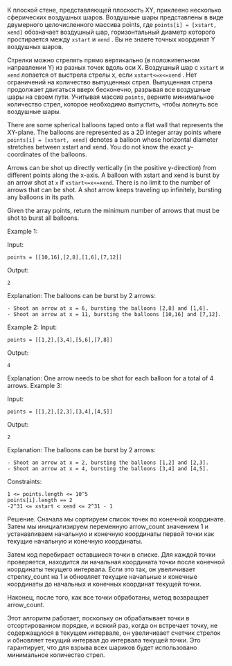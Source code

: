 К плоской стене, представляющей плоскость XY, приклеено несколько сферических воздушных шаров. Воздушные шары представлены в виде двумерного целочисленного массива points, где `points[i] = [xstart, xend]` обозначает воздушный шар, горизонтальный диаметр которого простирается между `xstart` и `xend` . Вы не знаете точных координат Y воздушных шаров.

Стрелки можно стрелять прямо вертикально (в положительном направлении Y) из разных точек вдоль оси X. Воздушный шар с `xstart` и `xend` лопается от выстрела стрелы x, если `xstart<=x<=xend` . Нет ограничений на количество выпущенных стрел. Выпущенная стрела продолжает двигаться вверх бесконечно, разрывая все воздушные шары на своем пути. 
Учитывая массив `points`, верните минимальное количество стрел, которое необходимо выпустить, чтобы лопнуть все воздушные шары.

There are some spherical balloons taped onto a flat wall that represents the XY-plane. The balloons are represented as a 2D integer array points where `points[i] = [xstart, xend]` denotes a balloon whose horizontal diameter stretches between xstart and xend. You do not know the exact y-coordinates of the balloons.

Arrows can be shot up directly vertically (in the positive y-direction) from different points along the x-axis. A balloon with xstart and xend is burst by an arrow shot at `x` if `xstart<=x<=xend`. There is no limit to the number of arrows that can be shot. A shot arrow keeps traveling up infinitely, bursting any balloons in its path.

Given the array points, return the minimum number of arrows that must be shot to burst all balloons.

Example 1:

Input:
```
points = [[10,16],[2,8],[1,6],[7,12]]
```
Output:
```
2
```
Explanation:
The balloons can be burst by 2 arrows:
```
- Shoot an arrow at x = 6, bursting the balloons [2,8] and [1,6].
- Shoot an arrow at x = 11, bursting the balloons [10,16] and [7,12].
```
Example 2:
Input: 
```
points = [[1,2],[3,4],[5,6],[7,8]]
```
Output: 
```
4
```
Explanation: One arrow needs to be shot for each balloon for a total of 4 arrows.
Example 3:

Input:
```
points = [[1,2],[2,3],[3,4],[4,5]]
```
Output: 
```
2
```
Explanation: The balloons can be burst by 2 arrows:
```
- Shoot an arrow at x = 2, bursting the balloons [1,2] and [2,3].
- Shoot an arrow at x = 4, bursting the balloons [3,4] and [4,5].
```
Constraints:
```
1 <= points.length <= 10^5
points[i].length == 2
-2^31 <= xstart < xend <= 2^31 - 1
```

Решение.
Сначала мы сортируем список точек по конечной координате. Затем мы инициализируем переменную arrow_count значением 1 и устанавливаем начальную и конечную координаты первой точки как текущие начальную и конечную координаты.

Затем код перебирает оставшиеся точки в списке. Для каждой точки проверяется, находится ли начальная координата точки после конечной координаты текущего интервала. Еcли это так, он увеличивает стрелку_count на 1 и обновляет текущие начальные и конечные координаты до начальных и конечных координат текущей точки.

Наконец, после того, как все точки обработаны, метод возвращает аrrow_count.

Этот алгоритм работает, поскольку он обрабатывает точки в отсортированном порядке, и всякий раз, когда он встречает точку, не содержащуюся в текущем интервале, он увеличивает счетчик стрелок и обновляет текущий интервал до интервала текущей точки. Это гарантирует, что для взрыва всех шариков будет использовано минимальное количество стрел.
